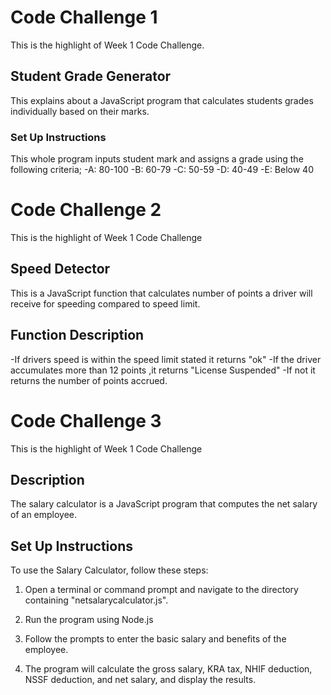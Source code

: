 # Code Challenge 1
This is the highlight of Week 1 Code Challenge.
## Student Grade Generator
This explains about a JavaScript program that calculates students grades individually based on their marks.
### Set Up Instructions
This whole program inputs student mark and assigns a grade using the following criteria;
-A: 80-100
-B: 60-79
-C: 50-59
-D: 40-49
-E: Below 40

# Code Challenge 2
This is the highlight of Week 1 Code Challenge
## Speed Detector 
This is a JavaScript function that calculates number of points a driver will receive for speeding compared to speed limit.
## Function Description
-If drivers speed is within the speed limit stated it returns "ok"
-If the driver accumulates more than 12 points ,it returns "License Suspended"
-If not it returns the number of points accrued.

# Code Challenge 3
This is the highlight of Week 1 Code Challenge
## Description
The salary calculator is a JavaScript program that computes the net salary of an employee.
## Set Up Instructions
To use the Salary Calculator, follow these steps:


1. Open a terminal or command prompt and navigate to the directory containing "netsalarycalculator.js".
2. Run the program using Node.js 

3. Follow the prompts to enter the basic salary and benefits of the employee.
4. The program will calculate the gross salary, KRA tax, NHIF deduction, NSSF deduction, and net salary, and display the results.